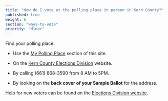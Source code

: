 ```yaml
---
title: "How do I vote at the polling place in person in Kern County?"
published: true
weight: 6
section: "ways-to-vote"
priority: "Minor"
---
```


Find your polling place.  

- Use the [My Polling Place](#section-my-polling-place) section of this site.  

- On the [Kern County Elections Division](https://elections.co.kern.ca.us/elections/VoterInfo/Address.asp) website.  

- By calling (661) 868-3590 from 8 AM to 5PM.  

- By looking on the **back cover of your Sample Ballot** for the address.  

Help for new voters can be found on the [Elections Division website](https://elections.co.kern.ca.us/elections/reghowto.asp).  
